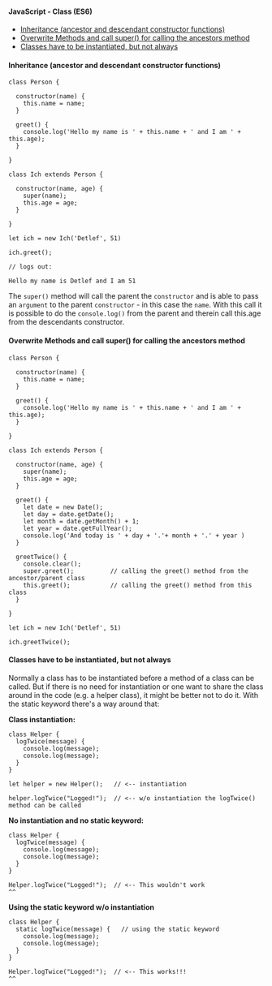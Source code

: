 #### JavaScript - Class \(ES6\)

* [Inheritance \(ancestor and descendant constructor functions\)](#inheritance-ancestor-and-descendant-constructor-functions)
* [Overwrite Methods and call super\(\) for calling the ancestors method](#overwrite-methods-and-call-super-for-calling-the-ancestors-method)
* [Classes have to be instantiated, but not always](#classes-have-to-be-instantiated-but-not-always)

#### Inheritance \(ancestor and descendant constructor functions\)

```
class Person {

  constructor(name) {
    this.name = name;
  }

  greet() {
    console.log('Hello my name is ' + this.name + ' and I am ' + this.age);
  }

}

class Ich extends Person {

  constructor(name, age) {
    super(name);
    this.age = age;
  }

}

let ich = new Ich('Detlef', 51)

ich.greet();

// logs out:

Hello my name is Detlef and I am 51
```

The `super()` method will call the parent the `constructor` and is able to pass an `argument` to the parent `constructor` - in this case the `name`. With this call it is possible to do the `console.log()` from the parent and therein call this.age from the descendants constructor.

#### Overwrite Methods and call super\(\) for calling the ancestors method

```
class Person {

  constructor(name) {
    this.name = name;
  }

  greet() {
    console.log('Hello my name is ' + this.name + ' and I am ' + this.age);
  }

}

class Ich extends Person {

  constructor(name, age) {
    super(name);
    this.age = age;
  }

  greet() {
    let date = new Date();
    let day = date.getDate();
    let month = date.getMonth() + 1;
    let year = date.getFullYear();
    console.log('And today is ' + day + '.'+ month + '.' + year )
  }

  greetTwice() {
    console.clear();
    super.greet();          // calling the greet() method from the ancestor/parent class
    this.greet();           // calling the greet() method from this class
  }

}

let ich = new Ich('Detlef', 51)

ich.greetTwice();
```

#### Classes have to be instantiated, but not always

Normally a class has to be instantiated before a method of a class can be called. But if there is no need for instantiation or one want to share the class around in the code \(e.g. a helper class\), it might be better not to do it. With the static keyword there's a way around that:

**Class instantiation:**

```
class Helper {
  logTwice(message) {   
    console.log(message);
    console.log(message);
  }
}

let helper = new Helper();   // <-- instantiation

helper.logTwice("Logged!");  // <-- w/o instantiation the logTwice() method can be called
```

**No instantiation and no static keyword:**

```
class Helper {
  logTwice(message) {   
    console.log(message);
    console.log(message);
  }
}

Helper.logTwice("Logged!");  // <-- This wouldn't work
^^
```

**Using the static keyword w/o instantiation**

```
class Helper {
  static logTwice(message) {   // using the static keyword
    console.log(message);
    console.log(message);
  }
}

Helper.logTwice("Logged!");  // <-- This works!!!
^^
```



